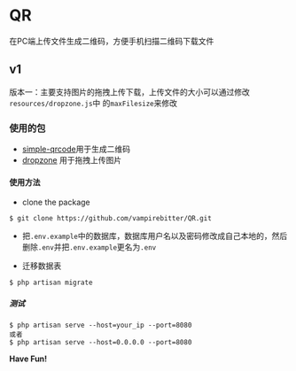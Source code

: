 # QR
在PC端上传文件生成二维码，方便手机扫描二维码下载文件

## v1

版本一：主要支持图片的拖拽上传下载，上传文件的大小可以通过修改`resources/dropzone.js`中
        的`maxFilesize`来修改
        
### 使用的包

- [simple-qrcode](https://github.com/simplesoftwareio/simple-qrcode)用于生成二维码
- [dropzone](https://github.com/enyo/dropzone) 用于拖拽上传图片

#### 使用方法

- clone the package
```
$ git clone https://github.com/vampirebitter/QR.git
```

- 把`.env.example`中的数据库，数据库用户名以及密码修改成自己本地的，然后删除`.env`并把`.env.example`更名为`.env`

- 迁移数据表
```
$ php artisan migrate
```

##### 测试
```
$ php artisan serve --host=your_ip --port=8080
或者
$ php artisan serve --host=0.0.0.0 --port=8080
```
**Have Fun!**
        

